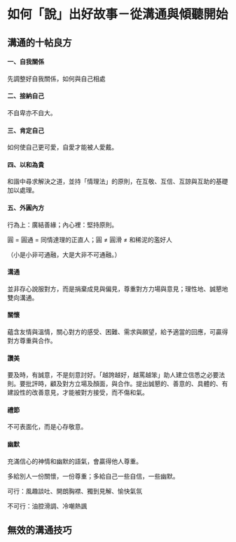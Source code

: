 # 如何「說」出好故事－從溝通與傾聽開始

##  溝通的十帖良方

#### 一、自我關係

先調整好自我關係，如何與自己相處

#### 二、接納自己

不自卑亦不自大。

#### 三、肯定自己

如何使自己更可愛，自愛才能被人愛戴。

#### 四、以和為貴

和諧中尋求解決之道，並持「情理法」的原則，在互敬、互信、互諒與互助的基礎加以處理。

#### 五、外圓內方

行為上：廣結善緣；內心裡：堅持原則。

圓 = 圓通 = 同情達理的正直人；圓 ≠ 圓滑 ≠ 和稀泥的濫好人

（小是小非可通融，大是大非不可通融。）

#### 溝通

並非存心說服對方，而是捐棄成見與偏見，尊重對方力場與意見；理性地、誠懇地雙向溝通。

#### 關懷

蘊含友情與溫情，關心對方的感受、困難、需求與願望，給予適當的回應，可贏得對方尊重與合作。

#### 讚美

要及時，有誠意，不是刻意討好。「越誇越好，越罵越笨」助人建立信悉之必要法則。要批評時，顧及對方立場及顏面，與合作。提出誠懇的、善意的、具體的、有建設性的改善意見，才能被對方接受，而不傷和氣。

#### 禮節

不可表面化，而是心存敬意。

#### 幽默

充滿信心的神情和幽默的語氣，會贏得他人尊重。

多給別人一份關懷，一份尊重；多給自己一些自信，一些幽默。

可行：風趣談吐、開朗胸襟、獨到見解、愉快氣氛

不可行：油腔滑調、冷嘲熱諷

## 無效的溝通技巧
